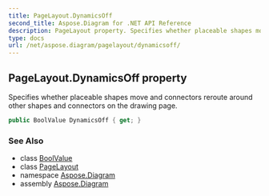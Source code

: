 ```yaml
---
title: PageLayout.DynamicsOff
second_title: Aspose.Diagram for .NET API Reference
description: PageLayout property. Specifies whether placeable shapes move and connectors reroute around other shapes and connectors on the drawing page
type: docs
url: /net/aspose.diagram/pagelayout/dynamicsoff/
---
```

## PageLayout.DynamicsOff property

Specifies whether placeable shapes move and connectors reroute around other shapes and connectors on the drawing page.

```csharp
public BoolValue DynamicsOff { get; }
```

### See Also

* class [BoolValue](../../boolvalue/)
* class [PageLayout](../)
* namespace [Aspose.Diagram](../../pagelayout/)
* assembly [Aspose.Diagram](../../../)


